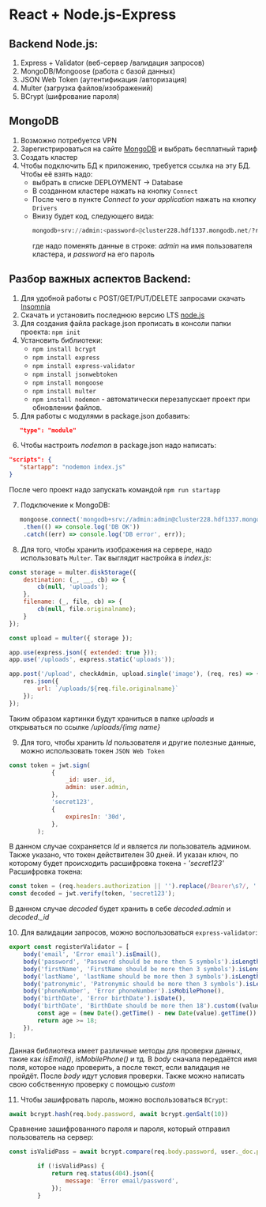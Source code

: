 # React + Node.js-Express
 
## Backend Node.js: 
1. Express + Validator (веб-сервер /валидация запросов)
2. MongoDB/Mongoose (работа с базой данных)
3. JSON Web Token (аутентификация /авторизация)
4. Multer (загрузка файлов/изображений)
5. BCrypt (шифрование пароля)

## MongoDB
1. Возможно потребуется VPN
2. Зарегистрироваться на сайте [MongoDB](https://www.mongodb.com/) и выбрать бесплатный тариф
3. Создать кластер
4. Чтобы подключить БД к приложению, требуется ссылка на эту БД. Чтобы её взять надо:
   - выбрать в списке DEPLOYMENT -> Database
   - В созданном кластере нажать на кнопку `Connect`
   - После чего в пункте *Connect to your application* нажать на кнопку `Drivers`
   - Внизу будет код, следующего вида:
      ```python
      mongodb+srv://admin:<password>@cluster228.hdf1337.mongodb.net/?retryWrites=true&w=majority
      ```
      где надо поменять данные в строке: *admin* на имя пользователя кластера, и *password* на его пароль

## Разбор важных аспектов Backend:
1. Для удобной работы с POST/GET/PUT/DELETE запросами скачать [Insomnia](insomnia)
2. Скачать и установить последнюю версию LTS [node.js](https://nodejs.org/en)
3. Для создания файла package.json прописать в консоли папки проекта: `npm init`
4. Установить библиотеки:
   - `npm install bcrypt`
   - `npm install express`
   - `npm install express-validator`
   - `npm install jsonwebtoken`
   - `npm install mongoose`
   - `npm install multer`
   - `npm install nodemon` - автоматически перезапускает проект при обновлении файлов. 
5. Для работы с модулями в package.json добавить:
```json
   "type": "module"
  ``` 
6. Чтобы настроить *nodemon* в package.json надо написать:
```json
"scripts": {
   "startapp": "nodemon index.js"
}
```
   После чего проект надо запускать командой `npm run startapp`
   
7. Подключение к MongoDB:
```javascript
   mongoose.connect('mongodb+srv://admin:admin@cluster228.hdf1337.mongodb.net/blog?retryWrites=true&w=majority')
    .then(() => console.log('DB OK'))
    .catch((err) => console.log('DB error', err));
```

8. Для того, чтобы хранить изображения на сервере, надо использовать `Multer`. Так выглядит настройка в *index.js*:
```javascript
const storage = multer.diskStorage({
    destination: (_, __, cb) => {
        cb(null, 'uploads');
    },
    filename: (_, file, cb) => {
        cb(null, file.originalname);
    }
});

const upload = multer({ storage });

app.use(express.json({ extended: true }));
app.use('/uploads', express.static('uploads'));

app.post('/upload', checkAdmin, upload.single('image'), (req, res) => {
    res.json({
        url: `/uploads/${req.file.originalname}`
    });
});
```
Таким образом картинки будут храниться в папке *uploads* и открываться по ссылке */uploads/{img name}*

9. Для того, чтобы хранить *Id* пользователя и другие полезные данные, можно использовать токен `JSON Web Token`
```javascript
const token = jwt.sign(
            {
                _id: user._id,
                admin: user.admin,
            },
            'secret123',
            {
                expiresIn: '30d',
            },
        );
```
В данном случае сохраняется *Id* и является ли пользователь админом. Также указано, что токен действителен 30 дней. И указан ключ, по которому будет происходить расшифровка токена - *'secret123'*
Расшифровка токена:
```javascript
const token = (req.headers.authorization || '').replace(/Bearer\s?/, '');
const decoded = jwt.verify(token, 'secret123');
```
В данном случае *decoded* будет хранить в себе *decoded.admin* и *decoded._id*

10. Для валидации запросов, можно воспользоваться `express-validator`:
```javascript
export const registerValidator = [
    body('email', 'Error email').isEmail(),
    body('password', 'Password should be more then 5 symbols').isLength({ min: 5 }),
    body('firstName', 'FirstName should be more then 3 symbols').isLength({ min: 3 }),
    body('lastName', 'lastName should be more then 3 symbols').isLength({ min: 3 }),
    body('patronymic', 'Patronymic should be more then 3 symbols').isLength({ min: 3 }),
    body('phoneNumber', 'Error phoneNumber').isMobilePhone(),
    body('birthDate', 'Error birthDate').isDate(),
    body('birthDate', 'BirthDate should be more then 18').custom((value) => {
        const age = (new Date().getTime() - new Date(value).getTime()) / (365 * 24 * 60 * 60 * 1000);
        return age >= 18;
    }),
];
```
Данная библиотека имеет различные методы для проверки данных, такие как *isEmail()*, *isMobilePhone()* и тд. В *body* сначала передаётся имя поля, которое надо проверить, а после текст, если валидация не пройдёт. После *body* идут условия проверки. Также можно написать свою собственную проверку с помощью *custom*

11. Чтобы зашифровать пароль, можно воспользоваться `BCrypt`:
```javascript
await bcrypt.hash(req.body.password, await bcrypt.genSalt(10))
```
Сравнение зашифрованного пароля и пароля, который отправил пользователь на сервер:
```javascript
const isValidPass = await bcrypt.compare(req.body.password, user._doc.passwordHash);

        if (!isValidPass) {
            return req.status(404).json({
                message: 'Error email/password',
            });
        }
```
